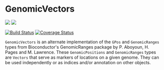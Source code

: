 # GenomicVectors

[![](https://img.shields.io/badge/docs-stable-blue.svg)](https://phaverty.github.io/GenomicVectors.jl/stable)
[![](https://img.shields.io/badge/docs-latest-blue.svg)](https://phaverty.github.io/GenomicVectors.jl/latest)

[![Build Status](https://travis-ci.org/phaverty/GenomicVectors.jl.svg?branch=master)](https://travis-ci.org/phaverty/GenomicVectors.jl)
[![Coverage Status](https://codecov.io/github/phaverty/GenomicVectors.jl/coverage.svg?branch=master)](https://codecov.io/github/phaverty/GenomicVectors.jl?branch=master)

`GenomicVectors` is an alternate implementation of the `GPos` and `GenomicRanges` types from
Bioconductor's GenomicRanges package by P. Aboyoun, H. Pages and M. Lawrence. These `GenomicPositions` and
`GenomicRanges` types are `Vectors` that serve as markers of locations on a given genome. They can be used
independently or as indices and/or annotation on other objects.
